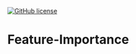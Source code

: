 [![GitHub license](https://img.shields.io/github/license/SirWilliam254/StrapDown.js.svg)](https://github.com/SirWilliam254/Feature-Importance/blob/main/LICENSE)

# Feature-Importance

